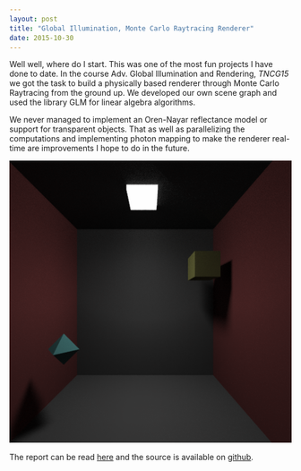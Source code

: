 ```yaml
---
layout: post
title: "Global Illumination, Monte Carlo Raytracing Renderer"
date: 2015-10-30
---
```


Well well, where do I start. This was one of the most fun projects I have done to date. In the course Adv. Global Illumination and Rendering, <em>TNCG15</em> we got the task to build a physically based renderer through Monte Carlo Raytracing from the ground up. We developed our own scene graph and used the library GLM for linear algebra algorithms. 

We never managed to implement an Oren-Nayar reflectance model or support for transparent objects. That as well as parallelizing the computations and implementing photon mapping to make the renderer real-time are improvements I hope to do in the future.

<img src="/images/img40rpp10sr.png">

The report can be read [here](/reports/agirRapport.pdf) and the source is available on [github](https://github.com/jonathanbosson/OJGIR).
